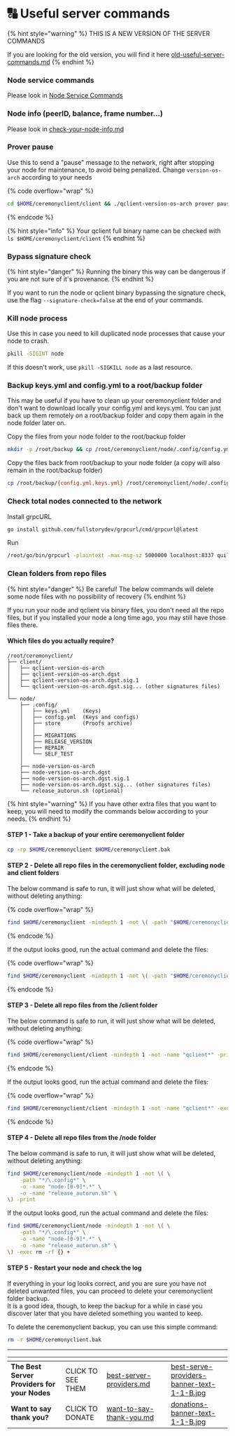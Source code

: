 # 🔠 Useful server commands

{% hint style="warning" %}
THIS IS  A NEW VERSION OF THE SERVER COMMANDS

If you are looking for the old version, you will find it here [old-useful-server-commands.md](archive/old-useful-server-commands.md "mention")
{% endhint %}

### Node service commands

Please look in [Node Service Commands](https://lamat.gitbook.io/quilibrium-node-setup-guide/node-auto-installer#node-service-commands)

### Node info (peerID, balance, frame number...)

Please look in [check-your-node-info.md](check-your-node-info.md "mention")

### Prover pause

Use this to send a "pause" message to the network, right after stopping your node for maintenance, to avoid being penalized. Change `version-os-arch` according to your needs

{% code overflow="wrap" %}
```sh
cd $HOME/ceremonyclient/client && ./qclient-version-os-arch prover pause --config $HOME/ceremonyclient/node/.config
```
{% endcode %}

{% hint style="info" %}
Your qclient full binary name can be checked with\
`ls $HOME/ceremonyclient/client`
{% endhint %}

### Bypass signature check

{% hint style="danger" %}
Running the binary this way can be dangerous if you are not sure of it's provenance.
{% endhint %}

If you want to run the node or qclient binary bypassing the signature check, use the flag `--signature-check=false` at the end of your commands.

### Kill node process&#x20;

Use this in case you need to kill duplicated node processes that cause your node to crash.

```bash
pkill -SIGINT node
```

If this doesn't work, use `pkill -SIGKILL node` as  a last resource.

### Backup keys.yml and config.yml to a root/backup folder&#x20;

This may be useful if you have to clean up your ceremonyclient folder and don't want to download locally your config.yml and keys.yml. You can just back up them remotely on a root/backup folder and copy them again in the node folder later on.

Copy the files from your node folder to the root/backup folder

```bash
mkdir -p /root/backup && cp /root/ceremonyclient/node/.config/config.yml /root/backup && cp /root/ceremonyclient/node/.config/keys.yml /root/backup
```

Copy the files back from root/backup to your node folder (a copy will also remain in the root/backup folder)

```bash
cp /root/backup/{config.yml,keys.yml} /root/ceremonyclient/node/.config/
```

### Check total nodes connected to the network&#x20;

Install grpcURL

```bash
go install github.com/fullstorydev/grpcurl/cmd/grpcurl@latest
```

Run



```bash
/root/go/bin/grpcurl -plaintext -max-msg-sz 5000000 localhost:8337 quilibrium.node.node.pb.NodeService.GetPeerInfo | grep peerId | wc -l
```

### Clean folders from repo files

{% hint style="danger" %}
Be careful! The below commands will delete some node files with no possibility of recovery
{% endhint %}

If you run your node and qclient via binary files, you don't need all the repo files, but if you installed your node a long time ago, you may still have those files there.

#### Which files do you actually require?

```
/root/ceremonyclient/
├── client/
│   ├── qclient-version-os-arch
│   ├── qclient-version-os-arch.dgst
│   ├── qclient-version-os-arch.dgst.sig.1
│   └── qclient-version-os-arch.dgst.sig... (other signatures files)
│
└── node/
    ├── .config/
    │   ├── keys.yml    (Keys)
    │   ├── config.yml  (Keys and configs)
    │   ├── store       (Proofs archive)
    │   │
    │   ├── MIGRATIONS        
    │   ├── RELEASE_VERSION
    │   ├── REPAIR  
    │   └── SELF_TEST
    │
    ├── node-version-os-arch
    ├── node-version-os-arch.dgst
    ├── node-version-os-arch.dgst.sig.1
    ├── node-version-os-arch.dgst.sig... (other signatures files)
    └── release_autorun.sh (optional)
```

{% hint style="warning" %}
If you have other extra files that you want to keep, you will need to modify the commands below according to your needs.
{% endhint %}

#### STEP 1 - Take a backup of your entire ceremonyclient folder

```sh
cp -rp $HOME/ceremonyclient $HOME/ceremonyclient.bak
```

#### STEP 2 - Delete all repo files in the ceremonyclient folder, excluding node and client folders

The below command is safe to run, it will just show what will be deleted, without deleting anything:

{% code overflow="wrap" %}
```sh
find $HOME/ceremonyclient -mindepth 1 -not \( -path "$HOME/ceremonyclient/node*" -o -path "$HOME/ceremonyclient/client*" \) -print
```
{% endcode %}

If the output looks good, run the actual command and delete the files:

{% code overflow="wrap" %}
```sh
find $HOME/ceremonyclient -mindepth 1 -not \( -path "$HOME/ceremonyclient/node*" -o -path "$HOME/ceremonyclient/client*" \) -delete
```
{% endcode %}

#### STEP 3 - Delete all repo files from the /client folder

The below command is safe to run, it will just show what will be deleted, without deleting anything:

{% code overflow="wrap" %}
```sh
find $HOME/ceremonyclient/client -mindepth 1 -not -name "qclient*" -print
```
{% endcode %}

If the output looks good, run the actual command and delete the files:

{% code overflow="wrap" %}
```bash
find $HOME/ceremonyclient/client -mindepth 1 -not -name "qclient*" -exec rm -rf {} +
```
{% endcode %}

#### STEP 4 - Delete all repo files from the /node folder

The below command is safe to run, it will just show what will be deleted, without deleting anything:

```sh
find $HOME/ceremonyclient/node -mindepth 1 -not \( \
    -path "*/\.config*" \
    -o -name "node-[0-9]*.*" \
    -o -name "release_autorun.sh" \
\) -print
```

If the output looks good, run the actual command and delete the files:

```sh
find $HOME/ceremonyclient/node -mindepth 1 -not \( \
    -path "*/\.config*" \
    -o -name "node-[0-9]*.*" \
    -o -name "release_autorun.sh" \
\) -exec rm -rf {} +
```

#### STEP 5 - Restart your node and check the log

If everything in your log looks correct, and you are sure you have not deleted unwanted files, you can proceed to delete your ceremonyclient folder backup.\
It is a good idea, though, to keep the backup for a while in case you discover later that you have deleted something you wanted to keep.

To delete the ceremonyclient backup, you can use this simple command:

```sh
rm -r $HOME/ceremonyclient.bak
```



***

<table data-card-size="large" data-column-title-hidden data-view="cards" data-full-width="false"><thead><tr><th></th><th></th><th data-hidden data-card-target data-type="content-ref"></th><th data-hidden></th><th data-hidden data-card-cover data-type="files"></th></tr></thead><tbody><tr><td><strong>The Best Server Providers for your Nodes</strong></td><td>CLICK TO SEE THEM</td><td><a href="best-server-providers.md">best-server-providers.md</a></td><td></td><td><a href=".gitbook/assets/best-serve-providers-banner-text-1-1-B.jpg">best-serve-providers-banner-text-1-1-B.jpg</a></td></tr><tr><td><strong>Want to say thank you?</strong></td><td>CLICK TO DONATE</td><td><a href="want-to-say-thank-you.md">want-to-say-thank-you.md</a></td><td></td><td><a href=".gitbook/assets/donations-banner-text-1-1-B.jpg">donations-banner-text-1-1-B.jpg</a></td></tr></tbody></table>
